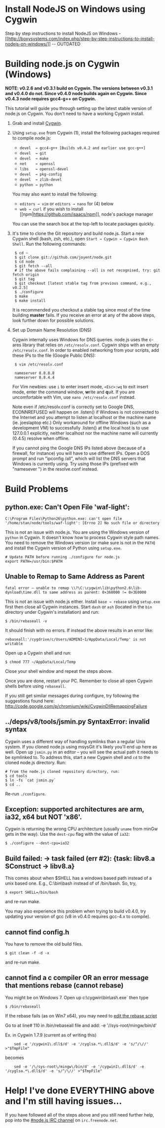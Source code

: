 Install NodeJS on Windows using Cygwin
====
Step by step instructions to install NodeJS on Windows - [[http://boxysystems.com/index.php/step-by-step-instructions-to-install-nodejs-on-windows/]] -- OUTDATED

Building node.js on Cygwin (Windows)
====

**NOTE: v0.2.6 and v0.3.1 build on Cygwin. The versions between v0.3.1 and v0.4.0 do not. Since v0.4.0 node builds again on Cygwin.  Since v0.4.3 node requires gcc4-g++ on Cygwin.**



This tutorial will guide you through setting up the latest stable version of node.js on Cygwin. You don't need to have a working Cygwin install.

1. Grab and install [Cygwin](http://www.cygwin.com/).
2. Using `setup.exe` from Cygwin (1), install the following packages required to compile node.js:

    * `devel  → gcc4-g++ [Builds v0.4.2 and earlier use gcc-g++]`
    * `devel  → git`
    * `devel  → make`
    * `net    → openssl`
    * `libs   → openssl-devel`
    * `devel  → pkg-config`
    * `devel  → zlib-devel`
    * `python → python`

    You may also want to install the following:

    * `editors → vim` or `editors → nano` for (4) below
    * `web → curl` if you wish to install [[npm|https://github.com/isaacs/npm]], node's package manager

    You can use the search box at the top-left to locate packages quickly.

2. It's time to clone the Git repository and build node.js. Start a new Cygwin shell (bash, zsh, etc.), open `Start → Cygwin → Cygwin Bash Shell`. Run the following commands:

        $ cd ~
        $ git clone git://github.com/joyent/node.git
        $ cd node
        $ git fetch --all
        # if the above fails complaining --all is not recognised, try: git fetch origin
        $ git tag
        $ git checkout [latest stable tag from previous command, e.g., v0.2.5]
        $ ./configure
        $ make
        $ make install

    It is recommended you checkout a stable tag since most of the time building **master** fails.
    If you receive an error at any of the above steps, look further down for possible solutions.

3. Set up Domain Name Resolution (DNS)

    Cygwin internally uses Windows for DNS queries. node.js uses the c-ares library that relies on `/etc/resolv.conf`. Cygwin ships with an empty `/etc/resolv.conf`. In order to enabled networking from your scripts, add these IPs to the file (Google Public DNS):

        $ vim /etc/resolv.conf

        nameserver 8.8.8.8
        nameserver 8.8.4.4

    For Vim newbies:  use `i` to enter insert mode, `<Esc>:wq` to exit insert mode, enter the command window, **w**rite and **q**uit. If you are uncomfortable with Vim, use `nano /etc/resolv.conf` instead.

    Note even if /etc/resolv.conf is correctly set to Google DNS, ECONNREFUSED will happen on .listen() if Windows is not connected to the Internet and you attempt to listen at localhost or the machine name (ie. joeslaptop etc.) Only workaround for offline Windows (such as a development VM) to successfully .listen() at the local host is to use 127.0.0.1 explicitly, neither localhost nor the machine name will currently (0.4.5) resolve when offline.

    If you cannot ping the Google DNS IPs listed above (because of a firewall, for instance) you will have to use different IPs.  Open a DOS prompt and run "ipconfig /all", which will list the DNS servers that Windows is currently using.  Try using those IPs (prefixed with "namesever ") in the resolve.conf instead.

Build Problems
====

python.exe: Can't Open File 'waf-light':
----

```
C:\Program Files\Python26\python.exe: can't open file '/home/stan/node/tools/waf-light': [Errno 2] No such file or directory
```

This is not an issue with node.js. You are using the Windows version of `python` in Cygwin. It doesn't know how to process Cygwin style path names. You need to remove the Windows version (or make sure is not in the `PATH`) and install the Cygwin version of Python using `setup.exe`.

```
# Update PATH before running ./configure for node.js
export PATH=/usr/bin:$PATH
```

Unable to Remap to Same Address as Parent
----

```
fatal error – unable to remap \\?\C:\cygwin\lib\python2.6\lib-dynload\time.dll to same address as parent: 0×360000 != 0×3E0000
```

This is not an issue with node.js either. Install `base → rebase` using `setup.exe` first then close all Cygwin instances. Start `dash` or `ash` (located in the `bin` directory under Cygwin's installation) and run:

```
$ /bin/rebaseall -v
```

It should finish with no errors. If instead the above results in an error like:

```
rebaseall:'/cygdrive/c/Users/ADMINI~1/AppData/Local/Temp' is not writable
```

Open up a Cygwin shell and run:
   
```
$ chmod 777 ~/AppData/Local/Temp
```

Close your shell window and repeat the steps above.

Once you are done, restart your PC. Remember to close all open Cygwin shells before using `rebaseall`.

If you still get similar messages during configure, try following the suggestions found here: http://code.google.com/p/chromium/wiki/CygwinDllRemappingFailure

../deps/v8/tools/jsmin.py SyntaxError: invalid syntax
----

Cygwin uses a different way of handling symlinks than a regular Unix system. If you cloned node.js using msysGit it's likely you'll end up here as well. Open up `jsmin.py` in an editor – you will see the actual path it needs to be symlinked to. To address this, start a new Cygwin shell and `cd` to the cloned node.js directory. Run:

```
# from the node.js cloned repository directory, run:
$ cd tools
$ ln -fs `cat jsmin.py`
$ cd ..
```

Re-run `./configure`.

Exception: supported architectures are arm, ia32, x64 but NOT 'x86'.
----

Cygwin is returning the wrong CPU architecture (usually `uname` from minGw gets in the way). Use the `dest-cpu` flag with the value of `ia32`:

```
$ ./configure --dest-cpu=ia32
```

Build failed:  -> task failed (err #2): 	{task: libv8.a SConstruct -> libv8.a}
----
This comes about when $SHELL has a windows based path instead of  a unix based one.  E.g., C:\bin\bash instead of of /bin/bash. So, try, 
```
$ export SHELL=/bin/bash
```
and re-run make.

You may also experience this problem when trying to build v0.4.0, try updating your version of gcc (v8 in v0.4.0 requires gcc-4.x to compile).

cannot find config.h
----
You have to remove the old build files.
```
$ git clean -f -d -x
```
and re-run make.

cannot find a c compiler OR an error message that mentions rebase (cannot rebase)
----
You might be on Windows 7. 
Open up c:\cygwin\bin\ash.exe` then type
```
$ /bin/rebaseall
```

If the rebase fails (as on Win7 x64), you may need to [edit the rebase script](http://ajaywhiz.posterous.com/installing-nodejs-on-windows-7)

Go to at line# 110 in /bin/rebaseall file and add: -e '/\/sys-root\/mingw\/bin/d'

Ex. in Cygwin 1.7.9 (current as of writing this)

```
    sed -e '/cygwin1\.dll$/d' -e '/cyglsa.*\.dll$/d' -e 's/^/\//' >"$TmpFile"
```

becomes 

```
    sed -e '/\/sys-root\/mingw\/bin/d' -e '/cygwin1\.dll$/d' -e '/cyglsa.*\.dll$/d' -e 's/^/\//' >"$TmpFile"
```

Help! I've done EVERYTHING above and I'm still having issues…
====

If you have followed all of the steps above and you still need further help, pop into the [#node.js IRC channel](http://webchat.freenode.net?channels=node.js) on `irc.freenode.net`.
